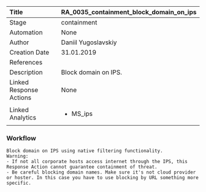 | Title          | RA_0035_containment_block_domain_on_ips                                                                                                      |
|:---------------|:-----------------------------------------------------------------------------------------------------------------|
| Stage    | containment                                                            |
| Automation | None |
| Author    | Daniil Yugoslavskiy                                                          |
| Creation Date    | 31.01.2019                                            |
| References     | <ul></ul>                                  |
| Description    | Block domain on IPS.                                                               |
| Linked Response Actions | None |
| Linked Analytics |<ul><li>MS_ips</li></ul> |


### Workflow

```
Block domain on IPS using native filtering functionality.
Warning: 
- If not all corporate hosts access internet through the IPS, this Response Action cannot guarantee containment of threat.
- Be careful blocking domain names. Make sure it's not cloud provider or hoster. In this case you have to use blocking by URL something more specific.
```